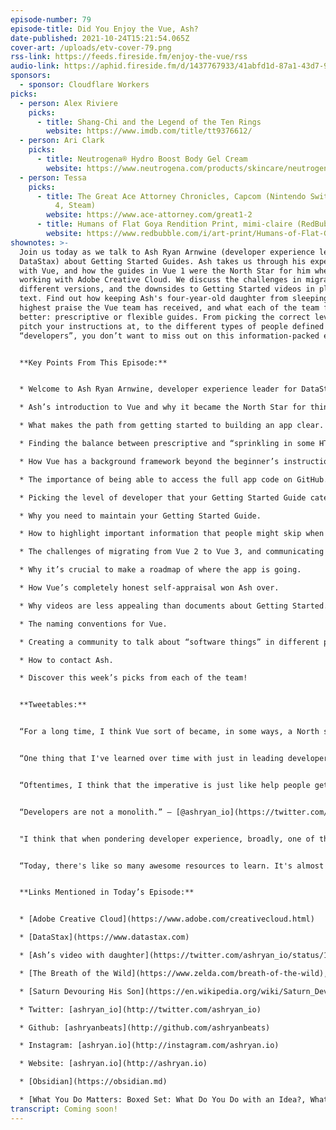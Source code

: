```yaml
---
episode-number: 79
episode-title: Did You Enjoy the Vue, Ash?
date-published: 2021-10-24T15:21:54.065Z
cover-art: /uploads/etv-cover-79.png
rss-link: https://feeds.fireside.fm/enjoy-the-vue/rss
audio-link: https://aphid.fireside.fm/d/1437767933/41abfd1d-87a1-43d7-94d9-7fda3a5120e1/bed6b6ce-420c-428c-b17d-423ee5faf5eb.mp3
sponsors:
  - sponsor: Cloudflare Workers
picks:
  - person: Alex Riviere
    picks:
      - title: Shang-Chi and the Legend of the Ten Rings
        website: https://www.imdb.com/title/tt9376612/
  - person: Ari Clark
    picks:
      - title: Neutrogena® Hydro Boost Body Gel Cream
        website: https://www.neutrogena.com/products/skincare/neutrogena-hydro-boost-body-gel-cream---original-scent/6811343.html
  - person: Tessa
    picks:
      - title: The Great Ace Attorney Chronicles, Capcom (Nintendo Switch, PlayStation
          4, Steam)
        website: https://www.ace-attorney.com/great1-2
      - title: Humans of Flat Goya Rendition Print, mimi-claire (RedBubble)
        website: https://www.redbubble.com/i/art-print/Humans-of-Flat-Goya-Rendition-by-mimi-claire/64318966.1G4ZT
shownotes: >-
  Join us today as we talk to Ash Ryan Arnwine (developer experience leader for
  DataStax) about Getting Started Guides. Ash takes us through his experience
  with Vue, and how the guides in Vue 1 were the North Star for him when he was
  working with Adobe Creative Cloud. We discuss the challenges in migrating from
  different versions, and the downsides to Getting Started videos in place of
  text. Find out how keeping Ash's four-year-old daughter from sleeping is the
  highest praise the Vue team has received, and what each of the team feels is
  better: prescriptive or flexible guides. From picking the correct level to
  pitch your instructions at, to the different types of people defined as
  “developers”, you don’t want to miss out on this information-packed episode!


  **Key Points From This Episode:**


  * Welcome to Ash Ryan Arnwine, developer experience leader for DataStax and previously, Adobe Creative Cloud.

  * Ash’s introduction to Vue and why it became the North Star for thinking about writing documentation. 

  * What makes the path from getting started to building an app clear. 

  * Finding the balance between prescriptive and “sprinkling in some HTML” in Vue. 

  * How Vue has a background framework beyond the beginner’s instructions.

  * The importance of being able to access the full app code on GitHub.

  * Picking the level of developer that your Getting Started Guide caters to (sometimes the middle-ground is the worst place to be).

  * Why you need to maintain your Getting Started Guide.

  * How to highlight important information that people might skip when reading the Getting Started Guide. 

  * The challenges of migrating from Vue 2 to Vue 3, and communicating it to users.

  * Why it’s crucial to make a roadmap of where the app is going.

  * How Vue’s completely honest self-appraisal won Ash over. 

  * Why videos are less appealing than documents about Getting Started. 

  * The naming conventions for Vue.

  * Creating a community to talk about “software things” in different places. 

  * How to contact Ash.

  * Discover this week’s picks from each of the team!


  **Tweetables:**


  “For a long time, I think Vue sort of became, in some ways, a North star for me personally, when thinking about documentation, and how do you orient somebody into a completely new technology.” — [@ashryan_io](https://twitter.com/ashryan_io?lang=en) \[0:02:12]


  “One thing that I've learned over time with just in leading developer relations and developer experience is that oftentimes, it's the sample code that turns into the most popular resource.” — [@ashryan_io](https://twitter.com/ashryan_io?lang=en) \[0:25:41]


  “Oftentimes, I think that the imperative is just like help people get started, help people get started, and we don't get a chance to step back and think, 'Okay, who are the people? What are they getting started doing?” — [@ashryan_io](https://twitter.com/ashryan_io?lang=en) \[0:29:59]


  “Developers are not a monolith.” — [@ashryan_io](https://twitter.com/ashryan_io?lang=en) \[0:33:44]


  "I think that when pondering developer experience, broadly, one of the things that is important to get to and be able to offer, but often isn't there at the very beginning is some sort of insight into the future, in terms of where things are going.” — [@ashryan_io](https://twitter.com/ashryan_io?lang=en) \[0:46:19]


  “Today, there's like so many awesome resources to learn. It's almost too much, right?” — [@ashryan_io](https://twitter.com/ashryan_io?lang=en) \[0:55:34]


  **Links Mentioned in Today’s Episode:**


  * [Adobe Creative Cloud](https://www.adobe.com/creativecloud.html)

  * [DataStax](https://www.datastax.com)

  * [Ash’s video with daughter](https://twitter.com/ashryan_io/status/1435797151255236609)

  * [The Breath of the Wild](https://www.zelda.com/breath-of-the-wild), Nintendo Switch

  * [Saturn Devouring His Son](https://en.wikipedia.org/wiki/Saturn_Devouring_His_Son), Goya

  * Twitter: [ashryan_io](http://twitter.com/ashryan_io)

  * Github: [ashryanbeats](http://github.com/ashryanbeats)

  * Instagram: [ashryan.io](http://instagram.com/ashryan.io)

  * Website: [ashryan.io](http://ashryan.io)

  * [Obsidian](https://obsidian.md)

  * [What You Do Matters: Boxed Set: What Do You Do with an Idea?, What Do You Do with a Problem?, What Do You Do with a Chance?](https://bookshop.org/books/what-you-do-matters-boxed-set-what-do-you-do-with-an-idea-what-do-you-do-with-a-problem-what-do-you-do-with-a-chance/9781946873149), Kobi Yamada
transcript: Coming soon!
---
```

